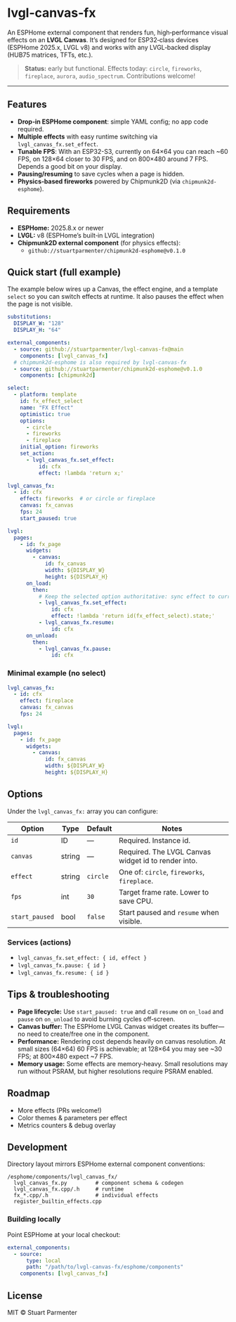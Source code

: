 # lvgl-canvas-fx

An ESPHome external component that renders fun, high‑performance visual effects on an **LVGL Canvas**. It’s designed for ESP32‑class devices (ESPHome 2025.x, LVGL v8) and works with any LVGL‑backed display (HUB75 matrices, TFTs, etc.).

> **Status:** early but functional. Effects today: `circle`, `fireworks`, `fireplace`, `aurora`, `audio_spectrum`. Contributions welcome!

---

## Features
- **Drop‑in ESPHome component**: simple YAML config; no app code required.
- **Multiple effects** with easy runtime switching via `lvgl_canvas_fx.set_effect`.
- **Tunable FPS**: With an ESP32-S3, currently on 64×64 you can reach ~60 FPS, on 128×64 closer to 30 FPS, and on 800×480 around 7 FPS. Depends a good bit on your display.
- **Pausing/resuming** to save cycles when a page is hidden.
- **Physics‑based fireworks** powered by Chipmunk2D (via `chipmunk2d-esphome`).

## Requirements
- **ESPHome:** 2025.8.x or newer
- **LVGL:** v8 (ESPHome’s built‑in LVGL integration)
- **Chipmunk2D external component** (for physics effects):
  - `github://stuartparmenter/chipmunk2d-esphome@v0.1.0`

## Quick start (full example)
The example below wires up a Canvas, the effect engine, and a template `select` so you can switch effects at runtime. It also pauses the effect when the page is not visible.

```yaml
substitutions:
  DISPLAY_W: "128"
  DISPLAY_H: "64"

external_components:
  - source: github://stuartparmenter/lvgl-canvas-fx@main
    components: [lvgl_canvas_fx]
  # chipmunk2d-esphome is also required by lvgl-canvas-fx
  - source: github://stuartparmenter/chipmunk2d-esphome@v0.1.0
    components: [chipmunk2d]

select:
  - platform: template
    id: fx_effect_select
    name: "FX Effect"
    optimistic: true
    options:
      - circle
      - fireworks
      - fireplace
    initial_option: fireworks
    set_action:
      - lvgl_canvas_fx.set_effect:
          id: cfx
          effect: !lambda 'return x;'

lvgl_canvas_fx:
  - id: cfx
    effect: fireworks  # or circle or fireplace
    canvas: fx_canvas
    fps: 24
    start_paused: true

lvgl:
  pages:
    - id: fx_page
      widgets:
        - canvas:
            id: fx_canvas
            width: ${DISPLAY_W}
            height: ${DISPLAY_H}
      on_load:
        then:
          # Keep the selected option authoritative: sync effect to current select value
          - lvgl_canvas_fx.set_effect:
              id: cfx
              effect: !lambda 'return id(fx_effect_select).state;'
          - lvgl_canvas_fx.resume:
              id: cfx
      on_unload:
        then:
          - lvgl_canvas_fx.pause:
              id: cfx
```

### Minimal example (no select)
```yaml
lvgl_canvas_fx:
  - id: cfx
    effect: fireplace
    canvas: fx_canvas
    fps: 24

lvgl:
  pages:
    - id: fx_page
      widgets:
        - canvas:
            id: fx_canvas
            width: ${DISPLAY_W}
            height: ${DISPLAY_H}
```

## Options
Under the `lvgl_canvas_fx:` array you can configure:

| Option          | Type     | Default  | Notes |
|-----------------|----------|----------|------|
| `id`            | ID       | —        | Required. Instance id.
| `canvas`        | string   | —        | Required. The LVGL Canvas widget id to render into.
| `effect`        | string   | `circle` | One of: `circle`, `fireworks`, `fireplace`.
| `fps`           | int      | `30`     | Target frame rate. Lower to save CPU.
| `start_paused`  | bool     | `false`  | Start paused and `resume` when visible.

### Services (actions)
- `lvgl_canvas_fx.set_effect: { id, effect }`
- `lvgl_canvas_fx.pause: { id }`
- `lvgl_canvas_fx.resume: { id }`

## Tips & troubleshooting
- **Page lifecycle:** Use `start_paused: true` and call `resume` on `on_load` and `pause` on `on_unload` to avoid burning cycles off‑screen.
- **Canvas buffer:** The ESPHome LVGL Canvas widget creates its buffer—no need to create/free one in the component.
- **Performance:** Rendering cost depends heavily on canvas resolution. At small sizes (64×64) 60 FPS is achievable; at 128×64 you may see ~30 FPS; at 800×480 expect ~7 FPS.
- **Memory usage:** Some effects are memory‑heavy. Small resolutions may run without PSRAM, but higher resolutions require PSRAM enabled.

## Roadmap
- More effects (PRs welcome!)
- Color themes & parameters per effect
- Metrics counters & debug overlay

## Development
Directory layout mirrors ESPHome external component conventions:
```
/esphome/components/lvgl_canvas_fx/
  lvgl_canvas_fx.py         # component schema & codegen
  lvgl_canvas_fx.cpp/.h     # runtime
  fx_*.cpp/.h               # individual effects
  register_builtin_effects.cpp
```

### Building locally
Point ESPHome at your local checkout:
```yaml
external_components:
  - source:
      type: local
      path: "/path/to/lvgl-canvas-fx/esphome/components"
    components: [lvgl_canvas_fx]
```

## License
MIT © Stuart Parmenter
